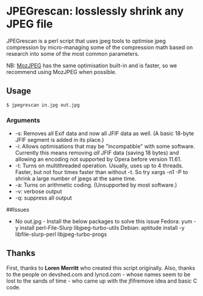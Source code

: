 # JPEGrescan: losslessly shrink any JPEG file 

JPEGrescan is a perl script that uses jpeg tools to optimise jpeg compression by micro-managing some of the compression math based on research into some of the most common parameters.

NB: [MozJPEG](https://github.com/mozilla/mozjpeg) has the same optimisation built-in and is faster, so we recommend using MozJPEG when possible.

## Usage

```$ jpegrescan in.jpg out.jpg ```

### Arguments

* -s: Removes all Exif data and now all JFIF data as well.  (A basic 18-byte JFIF segment is added in its place.)
* -i: Allows optimisations that may be "incompatible" with some software.  Currently this means removing *all* JFIF data (saving 18 bytes) and allowing an encoding not supported by Opera before version 11.61.
* -t: Turns on multithreaded operation.  Usually, uses up to 4 threads.  Faster, but not four times faster than without -t.  So try xargs -n1 -P to shrink a large number of jpegs at the same time.
* -a: Turns on arithmetic coding. (Unsupported by most software.)  
* -v: verbose output
* -q: suppress all output

##Issues 
* No out.jpg - Install the below packages to solve this issue
  Fedora: yum -y install perl-File-Slurp libjpeg-turbo-utils 
  Debian: aptitude install -y libfile-slurp-perl libjpeg-turbo-progs

## Thanks

First, thanks to **Loren Merritt** who created this script originally.  Also, thanks to the people on devshed.com and lyncd.com - whose names seem to be lost to the sands of time - who came up with the jfifremove idea and basic C code.
